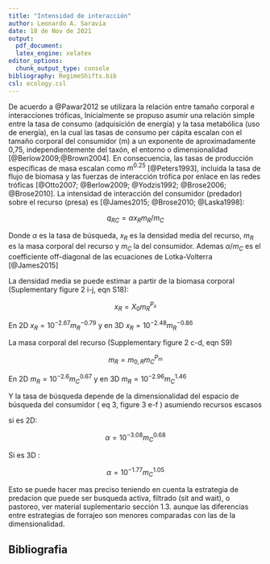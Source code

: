 ```yaml
---
title: "Intensidad de interacción"
author: Leonardo A. Saravia
date: 18 de Nov de 2021 
output: 
  pdf_document:
  latex_engine: xelatex
editor_options: 
  chunk_output_type: console
bibliography: RegimeShifts.bib
csl: ecology.csl
---
```



De acuerdo a @Pawar2012 se utilizara la relación entre tamaño corporal e interacciones tróficas,  Inicialmente se propuso asumir una relación simple entre la tasa de consumo (adquisición de energía) y la tasa metabólica (uso de energía), en la cual las tasas de consumo per cápita escalan con el tamaño corporal del consumidor (m) a un exponente de aproximadamente 0,75, independientemente del taxón, el entorno o dimensionalidad [@Berlow2009;@Brown2004]. En consecuencia, las tasas de producción específicas de masa escalan como $m^{0.25}$ [@Peters1993], incluida la tasa de flujo de biomasa y las fuerzas de interacción trófica por enlace en las redes tróficas [@Otto2007; @Berlow2009; @Yodzis1992; @Brose2006; @Brose2010]. La intensidad de interacción del consumidor (predador) sobre el recurso (presa) es [@James2015; @Brose2010; @Laska1998]: 

$$q_{RC} =  \alpha x_R m_R / m_C$$ 

Donde $\alpha$ es la tasa de búsqueda, $x_R$ es la densidad media del recurso, $m_R$ es la masa corporal del recurso y $m_C$ la del consumidor. 
Ademas $\alpha / m_C$ es el coefficiente off-diagonal de las ecuaciones de Lotka-Volterra [@James2015]

La densidad media se puede estimar a partir de la biomasa corporal (Suplementary figure 2 i-j, eqn S18): 

$$x_R = X_0 m_R^{P_x}$$ 

En 2D $x_R =10^{-2.67} m_R^{-0.79}$ y en 3D $x_R=10^{-2.48} m_R^{-0.86}$

La masa corporal del recurso (Supplementary figure 2 c-d, eqn S9)

$$m_R = m_{0,R} m_C^{P_m}$$

En 2D $m_R = 10^{-2.6} m_C^{0.67}$  y en 3D $m_R=10^{-2.96} m_C ^{1.46}$


Y la tasa de búsqueda depende de la dimensionalidad del espacio de búsqueda del consumidor ( eq 3, figure 3 e-f ) asumiendo recursos escasos

si es 2D:

$$\alpha = 10^{-3.08} m_C^{0.68}$$ 

Si es 3D :

$$\alpha = 10^{-1.77} m_C ^{1.05}$$ 


Esto se puede hacer mas preciso teniendo en cuenta la estrategia de predacion que puede ser busqueda activa, filtrado (sit and wait), o pastoreo, ver material suplementario sección 1.3. aunque las diferencias entre estrategias de forrajeo son menores comparadas con las de la dimensionalidad.


## Bibliografia

